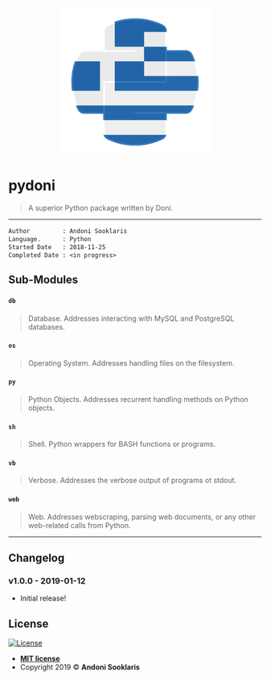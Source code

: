 <div style="display: flex; justify-content: center;">
  <img src="img/pydoni-icon.png" style="width: 300px; height: 300px;" />
</div>

# pydoni

> A superior Python package written by Doni.

---

```
Author         : Andoni Sooklaris  
Language.      : Python
Started Date   : 2018-11-25
Completed Date : <in progress>
```

## Sub-Modules

#### `db`
> Database. Addresses interacting with MySQL and PostgreSQL databases.

#### `os`
> Operating System. Addresses handling files on the filesystem.

#### `py`
> Python Objects. Addresses recurrent handling methods on Python objects.

#### `sh`
> Shell. Python wrappers for BASH functions or programs.

#### `vb`
> Verbose. Addresses the verbose output of programs ot stdout.

#### `web`
> Web. Addresses webscraping, parsing web documents, or any other web-related calls from Python.

---

## Changelog
### v1.0.0 - 2019-01-12

* Initial release!

## License

[![License](http://img.shields.io/:license-mit-blue.svg?style=flat-square)](http://badges.mit-license.org)

- **[MIT license](http://opensource.org/licenses/mit-license.php)**
- Copyright 2019 © **Andoni Sooklaris**